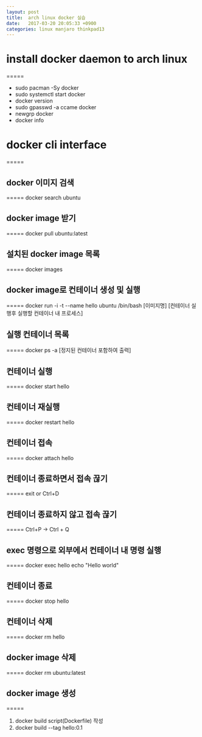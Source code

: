 ```yaml
---
layout: post
title:  arch linux docker 실습
date:   2017-03-20 20:05:33 +0900
categories: linux manjaro thinkpad13
---
```

# install docker daemon to arch linux
=====

* sudo pacman -Sy docker
* sudo systemctl start docker
* docker version
* sudo gpasswd -a ccame docker
* newgrp docker
* docker info

# docker cli interface
=====

## docker 이미지 검색
=====
   docker search ubuntu

## docker image 받기
=====
    docker pull ubuntu:latest

## 설치된 docker image 목록
=====
    docker images

## docker image로 컨테이너 생성 및 실행
=====
    docker run -i -t --name hello ubuntu /bin/bash
                              [이미지명] [컨테이너 실행후 실행할 컨테이너 내 프로세스]

## 실행 컨테이너 목록
=====
    docker ps -a
    [정지된 컨테이너 포함하여 출력]

## 컨테이너 실행
=====
    docker start hello

## 컨테이너 재실행
=====
    docker restart hello

## 컨테이너 접속
=====
    docker attach hello

## 컨테이너 종료하면서 접속 끊기
=====
    exit or Ctrl+D

## 컨테이너 종료하지 않고 접속 끊기
=====
    Ctrl+P -> Ctrl + Q

## exec 명령으로 외부에서 컨테이너 내 명령 실행
=====
    docker exec hello echo "Hello world"

## 컨테이너 종료
=====
    docker stop hello

## 컨테이너 삭제
=====
    docker rm hello

## docker image 삭제
=====
    docker rm ubuntu:latest

## docker image 생성
=====
1. docker build script(Dockerfile) 작성
2. docker build --tag hello:0.1

